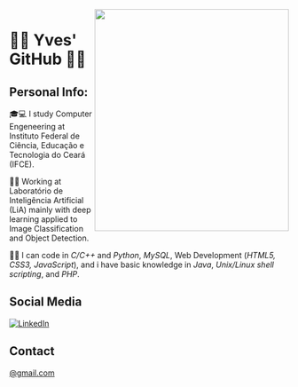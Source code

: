 <img align="right" width="350" height="400" src="imgs/matrix.gif">

# :ocean::boat: Yves' GitHub :rowboat::dolphin:

## Personal Info:

:mortar_board::computer: I study Computer Engeneering at Instituto Federal de Ciência, Educação e Tecnologia do Ceará (IFCE).

:wrench::microscope: Working at Laboratório de Inteligência Artificial (LiA) mainly with deep learning applied to Image Classification and Object Detection.

:hammer::scroll: I can code in <i>C/C++</i> and <i>Python</i>, <i>MySQL</i>, Web Development (<i>HTML5, CSS3, JavaScript</i>), and i have basic knowledge in <i>Java</i>, <i>Unix/Linux shell scripting</i>, and <i>PHP</i>.

## Social Media

[![LinkedIn](https://img.shields.io/badge/LinkedIn--blue?style=for-the-badge&logo=linkedin&link=https://www.linkedin.com/in/gabrielfurtadolinsmelo/&logoColor=white)](https://www.linkedin.com/in/yves-romero-60aa83202/)

## Contact

<a href="mailto: @gmail.com">@gmail.com</a>
